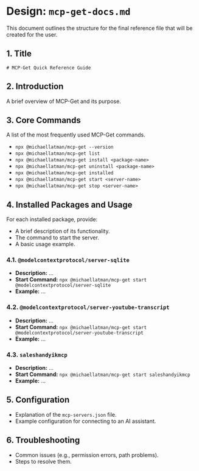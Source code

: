 # Design: `mcp-get-docs.md`

This document outlines the structure for the final reference file that will be created for the user.

## 1. Title
`# MCP-Get Quick Reference Guide`

## 2. Introduction
A brief overview of MCP-Get and its purpose.

## 3. Core Commands
A list of the most frequently used MCP-Get commands.
- `npx @michaellatman/mcp-get --version`
- `npx @michaellatman/mcp-get list`
- `npx @michaellatman/mcp-get install <package-name>`
- `npx @michaellatman/mcp-get uninstall <package-name>`
- `npx @michaellatman/mcp-get installed`
- `npx @michaellatman/mcp-get start <server-name>`
- `npx @michaellatman/mcp-get stop <server-name>`

## 4. Installed Packages and Usage
For each installed package, provide:
- A brief description of its functionality.
- The command to start the server.
- A basic usage example.

### 4.1. `@modelcontextprotocol/server-sqlite`
- **Description:** ...
- **Start Command:** `npx @michaellatman/mcp-get start @modelcontextprotocol/server-sqlite`
- **Example:** ...

### 4.2. `@modelcontextprotocol/server-youtube-transcript`
- **Description:** ...
- **Start Command:** `npx @michaellatman/mcp-get start @modelcontextprotocol/server-youtube-transcript`
- **Example:** ...

### 4.3. `saleshandyikmcp`
- **Description:** ...
- **Start Command:** `npx @michaellatman/mcp-get start saleshandyikmcp`
- **Example:** ...

## 5. Configuration
- Explanation of the `mcp-servers.json` file.
- Example configuration for connecting to an AI assistant.

## 6. Troubleshooting
- Common issues (e.g., permission errors, path problems).
- Steps to resolve them.
